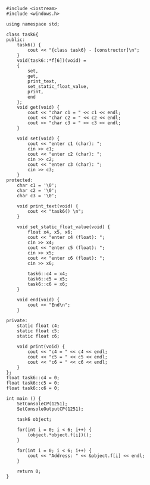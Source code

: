 ﻿```
#include <iostream>
#include <windows.h>

using namespace std;

class task6{
public:
	task6() {
		cout << "{class task6} - [constructor]\n";
	}
	void(task6::*f[6])(void) =
	{   
 		set,
		get,
		print_text, 
		set_static_float_value, 
		print, 
		end
	};
	void get(void) {
        cout << "char c1 = " << c1 << endl;
        cout << "char c2 = " << c2 << endl;
        cout << "char c3 = " << c3 << endl;
    }
        
    void set(void) {
        cout << "enter c1 (char): ";
        cin >> c1;
        cout << "enter c2 (char): ";
        cin >> c2;
        cout << "enter c3 (char): ";
        cin >> c3;
    }
protected:
	char c1 = '\0';
	char c2 = '\0';
	char c3 = '\0';
	
	void print_text(void) {
		cout << "task6() \n";
    }
        
    void set_static_float_value(void) {
    	float x4, x5, x6;
    	cout << "enter c4 (float): ";
        cin >> x4;
        cout << "enter c5 (float): ";
        cin >> x5;
        cout << "enter c6 (float): ";
        cin >> x6;
        
        task6::c4 = x4;
        task6::c5 = x5;
        task6::c6 = x6;
    }    
    
    void end(void) {
        cout << "End\n";
    }  
    
private:
	static float c4;
	static float c5;
	static float c6;
	
	void print(void) {
        cout << "c4 = " << c4 << endl;
        cout << "c5 = " << c5 << endl;
        cout << "c6 = " << c6 << endl;
    }
};
float task6::c4 = 0;
float task6::c5 = 0;
float task6::c6 = 0;

int main () {
	SetConsoleCP(1251);
	SetConsoleOutputCP(1251);
	
	task6 object;
	
    for(int i = 0; i < 6; i++) {
        (object.*object.f[i])();
    }
    
    for(int i = 0; i < 6; i++) {
        cout << "Address: " << &object.f[i] << endl;
    }
    
	return 0;
}

```
